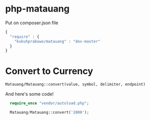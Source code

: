 # php-matauang

Put on composer.json file

```javascript
{
  "require" : {
    "kukuhprabowo/matauang" : "dev-master"
  }
}
```

# Convert to Currency

```html
Matauang/Matauang::convert(value, symbol, delimiter, endpoint)
```

And here's some code!

```php
  require_once "vendor/autoload.php";

  Matauang/Matauang::convert('2000');
```



